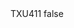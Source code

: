 <?xml version="1.0" encoding="UTF-8"?>
<CustomMetadata xmlns="http://soap.sforce.com/2006/04/metadata">
    <label>TXU411</label>
    <protected>false</protected>
</CustomMetadata>
